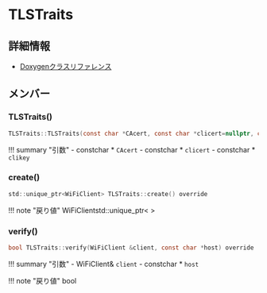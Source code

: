 # TLSTraits



## 詳細情報

- [Doxygenクラスリファレンス](https://lang-ship.com/reference/ESP32/latest/class_t_l_s_traits.html)

## メンバー

### TLSTraits()



```c
TLSTraits::TLSTraits(const char *CAcert, const char *clicert=nullptr, const char *clikey=nullptr)
```

!!! summary "引数"
	- constchar * `CAcert` 
	- constchar * `clicert` 
	- constchar * `clikey` 



### create()



```c
std::unique_ptr<WiFiClient> TLSTraits::create() override
```

!!! note "戻り値"
	WiFiClientstd::unique_ptr<  >



### verify()



```c
bool TLSTraits::verify(WiFiClient &client, const char *host) override
```

!!! summary "引数"
	- WiFiClient& `client` 
	- constchar * `host` 

!!! note "戻り値"
	bool



